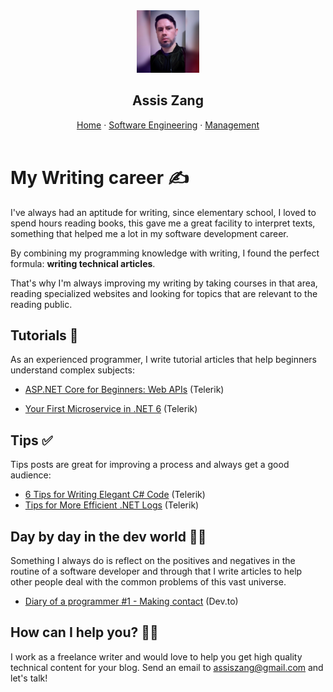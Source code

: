  <header>
        <section class="title">
            <div class="header-image">
                <img src="docs/assets/images/assiszang.png" alt="Assis Zang" title="Assis Zang" style="height: 100px; width: 100px;" />
            </div>
            <div class="">
                <h1>Assis Zang</h1>
                <nav>
                    <a href="?index">Home</a> ·
                    <a href="">Software Engineering</a> ·
                    <a href="">Management</a>
                </nav>
            </div>
        </section>
    </header>
    <style>
@import url('https://fonts.googleapis.com/css2?family=Handlee&family=Pacifico&family=Patrick+Hand&display=swap');
</style>

# My Writing career ✍

I've always had an aptitude for writing, since elementary school, I loved to spend hours reading books, this gave me a great facility to interpret texts, something that helped me a lot in my software development career.

By combining my programming knowledge with writing, I found the perfect formula: **writing technical articles**.

That's why I'm always improving my writing by taking courses in that area, reading specialized websites and looking for topics that are relevant to the reading public.

## Tutorials 🧩

As an experienced programmer, I write tutorial articles that help beginners understand complex subjects:

- [ASP.NET Core for Beginners: Web APIs](https://www.telerik.com/blogs/aspnet-core-beginners-web-apis) (Telerik)

- [Your First Microservice in .NET 6](https://www.telerik.com/blogs/your-first-microservice-dotnet-6) (Telerik)

## Tips ✅

Tips posts are great for improving a process and always get a good audience:

- [6 Tips for Writing Elegant C# Code](https://www.telerik.com/blogs/6-tips-writing-elegant-csharp-code) (Telerik)
- [Tips for More Efficient .NET Logs](https://www.telerik.com/blogs/tips-more-efficient-dotnet-logs) (Telerik)

## Day by day in the dev world 👨‍💻

Something I always do is reflect on the positives and negatives in the routine of a software developer and through that I write articles to help other people deal with the common problems of this vast universe.

- [Diary of a programmer #1 - Making contact](https://dev.to/zangassis/diary-of-a-programmer-1-making-contact-1l5a) (Dev.to)

## How can I help you? 💁‍♂️

I work as a freelance writer and would love to help you get high quality technical content for your blog. 
Send an email to assiszang@gmail.com and let's talk!